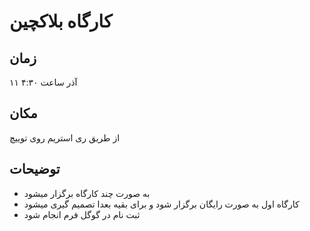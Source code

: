 # کارگاه بلاکچین
## زمان
۱۱ آذر ساعت ۴:۳۰
## مکان
از طریق ری استریم روی توییچ
## توضیحات
* به صورت چند کارگاه برگزار میشود
* کارگاه اول به صورت رایگان برگزار شود و برای بقیه بعدا تصمیم گیری میشود
* ثبت نام در گوگل فرم انجام شود